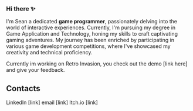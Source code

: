 ### Hi there ✨
I'm Sean
a dedicated **game programmer**, passionately delving into the world of interactive experiences. Currently, I'm pursuing my degree in Game Application and Technology, honing my skills to craft captivating gaming adventures. My journey has been enriched by participating in various game development competitions, where I've showcased my creativity and technical proficiency.


Currently im working on Retro Invasion,
you check out the demo [link here] and give your feedback.


## Contacts
LinkedIn [link]
email [link]
Itch.io [link]
